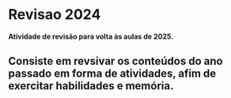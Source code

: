 # Revisao 2024

**Atividade de revisão para volta às aulas de 2025.**

## Consiste em revsivar os conteúdos do ano passado em forma de atividades, afim de exercitar habilidades e memória.
